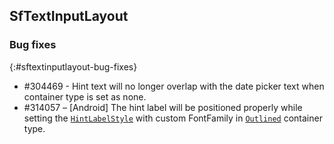 ## SfTextInputLayout

### Bug fixes
{:#sftextinputlayout-bug-fixes}

* \#304469 - Hint text will no longer overlap with the date picker text when container type is set as none.
* \#314057 – [Android] The hint label will be positioned properly while setting the [`HintLabelStyle`](https://help.syncfusion.com/xamarin/text-input-layout/custom-font#hint) with custom FontFamily in [`Outlined`](https://help.syncfusion.com/cr/xamarin/Syncfusion.XForms.TextInputLayout.ContainerType.html) container type.

